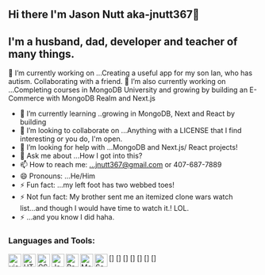 ## Hi there I'm Jason Nutt aka-jnutt367👋

## I'm a husband, dad, developer and teacher of many things.
🔭 I’m currently working on ...Creating a useful app for my son Ian, who has autism. Collaborating with a friend. 
🔭 I’m also currently working on ...Completing courses in MongoDB University and growing by building an E-Commerce with MongoDB Realm and Next.js 


- 🌱 I’m currently learning ..growing in MongoDB, Next and React by building 
- 👯 I’m looking to collaborate on ...Anything with a LICENSE that I find interesting or you do, I'm open.
- 🤔 I’m looking for help with ...MongoDB and Next.js/ React projects!
- 💬 Ask me about ...How I got into this?
- 📫 How to reach me: ...jnutt367@gmail.com or 407-687-7889
- 😄 Pronouns: ...He/Him
- ⚡ Fun fact: ...my left foot has two webbed toes!
- ⚡ Not fun fact: My brother sent me an itemized clone wars watch list...and though I would have time to watch it.! LOL.
- ⚡ ...and you know I did haha.
### Languages and Tools:
[<img align="left" alt="visual studio code" width="26px" src="https://img.icons8.com/color/48/000000/visual-studio-code-2019.png"/>]
[<img align="left" alt="HTML5" width="26px" src="https://cdn-icons-png.flaticon.com/512/1216/1216733.png"/>]
[<img align="left" alt="CSS" width="26px" src="https://upload.wikimedia.org/wikipedia/commons/d/d5/CSS3_logo_and_wordmark.svg"/>]
[<img align="left" alt="Javascript" width="26px" src="https://img.icons8.com/color/48/000000/javascript--v2.png"/>]
[<img align="left" alt="React" width="26px" src="https://img.icons8.com/ios-glyphs/30/000000/react.png"/>]
[<img align="left" alt="MongoDB" width="26px" src="https://img.icons8.com/color/48/000000/mongodb.png"/>]
[<img align="left" alt="Sass" width="26px" src="https://img.icons8.com/color/48/000000/sass.png"/>]





<!--
**jnutt367/jnutt367** is a ✨ _special_ ✨ repository because its `README.md` (this file) appears on your GitHub profile.

Here are some ideas to get you started:

- 
-->
